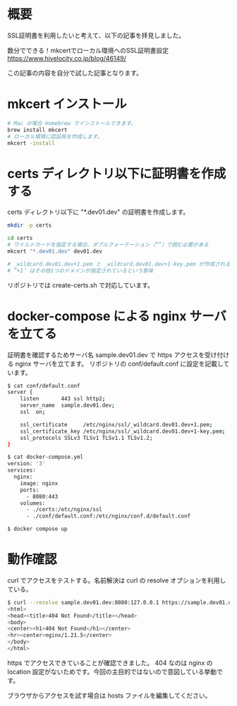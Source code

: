 
# 概要

SSL証明書を利用したいと考えて、以下の記事を拝見しました。

数分でできる！mkcertでローカル環境へのSSL証明書設定
https://www.hivelocity.co.jp/blog/46149/

この記事の内容を自分で試した記事となります。

# mkcert インストール

```sh
# Mac の場合 Homebrew でインストールできます。
brew install mkcert
# ローカル環境に認証局を作成します。
mkcert -install
```

# certs ディレクトリ以下に証明書を作成する

certs ディレクトリ以下に "*.dev01.dev" の証明書を作成します。

```sh
mkdir -p certs

cd certs
# ワイルドカードを指定する場合、ダブルクォーテーション（“”）で囲む必要がある
mkcert "*.dev01.dev" dev01.dev

# _wildcard.dev01.dev+1.pem と _wildcard.dev01.dev+1-key.pem が作成される
# ”+1″ はその他1つのドメインが指定されているという意味
```

リポジトリでは create-certs.sh で対応しています。

# docker-compose による nginx サーバを立てる

証明書を確認するためサーバ名 sample.dev01.dev で https アクセスを受け付ける nginx サーバを立てます。
リポジトリの conf/default.conf に設定を記載しています。

```sh
$ cat conf/default.conf
server {
    listen       443 ssl http2;
    server_name  sample.dev01.dev;
    ssl  on;

    ssl_certificate     /etc/nginx/ssl/_wildcard.dev01.dev+1.pem;
    ssl_certificate_key /etc/nginx/ssl/_wildcard.dev01.dev+1-key.pem;
    ssl_protocols SSLv3 TLSv1 TLSv1.1 TLSv1.2;
}

$ cat docker-compose.yml
version: '3'
services:
  nginx:
    image: nginx
    ports:
      - 8080:443
    volumes:
      - ./certs:/etc/nginx/ssl
      - ./conf/default.conf:/etc/nginx/conf.d/default.conf

$ docker compose up
```

# 動作確認

curl でアクセスをテストする。名前解決は curl の resolve オプションを利用している。

```sh
$ curl --resolve sample.dev01.dev:8080:127.0.0.1 https://sample.dev01.dev:8080/
<html>
<head><title>404 Not Found</title></head>
<body>
<center><h1>404 Not Found</h1></center>
<hr><center>nginx/1.21.5</center>
</body>
</html>
```

https でアクセスできていることが確認できました。
404 なのは nginx の location 設定がないためです。今回の主目的ではないので意図している挙動です。

ブラウザからアクセスを試す場合は hosts ファイルを編集してください。
